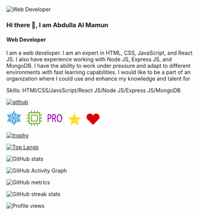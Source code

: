 ![Web Developer](https://media-exp1.licdn.com/dms/image/C4D16AQF3F27MxiQe5Q/profile-displaybackgroundimage-shrink_350_1400/0/1657202069884?e=1666828800&v=beta&t=Yx2gCNxqVwptGCOSQeR6xdAORvGLWwaDuFgOd7gaJtM)
### Hi there 👋, I am Abdulla Al Mamun
#### Web Developer


I am a web developer. I am an expert in HTML, CSS, JavaScript, and React JS. I also have experience working with Node JS, Express JS, and MongoDB. I have the ability to work under pressure and adapt to different environments with fast learning capabilities. I would like to be a part of an organization where I could use and enhance my knowledge and talent for

Skills: HTMl/CSS/JavsScript/React JS/Node JS/Express JS/MongoDB



[<img src='https://cdn.jsdelivr.net/npm/simple-icons@3.0.1/icons/github.svg' alt='github' height='40'>](https://github.com/AbdMamun1999)  

<a href='https://archiveprogram.github.com/'><img src='https://raw.githubusercontent.com/acervenky/animated-github-badges/master/assets/acbadge.gif' width='40' height='40'></a> <a href='https://docs.github.com/en/developers'><img src='https://raw.githubusercontent.com/acervenky/animated-github-badges/master/assets/devbadge.gif' width='40' height='40'></a> <a href='https://github.com/pricing'><img src='https://raw.githubusercontent.com/acervenky/animated-github-badges/master/assets/pro.gif' width='40' height='40'></a> <a href='https://stars.github.com/'><img src='https://raw.githubusercontent.com/acervenky/animated-github-badges/master/assets/starbadge.gif' width='35' height='35'></a> <a href='https://docs.github.com/en/github/supporting-the-open-source-community-with-github-sponsors'><img src='https://raw.githubusercontent.com/acervenky/animated-github-badges/master/assets/sponsorbadge.gif' width='35' height='35'></a> 

[![trophy](https://github-profile-trophy.vercel.app/?username=AbdMamun1999)](https://github.com/ryo-ma/github-profile-trophy)

[![Top Langs](https://github-readme-stats.vercel.app/api/top-langs/?username=AbdMamun1999)](https://github.com/anuraghazra/github-readme-stats)

![GitHub stats](https://github-readme-stats.vercel.app/api?username=AbdMamun1999&show_icons=true&count_private=true)  

![GitHub Activity Graph](https://activity-graph.herokuapp.com/graph?username=AbdMamun1999)  

![GitHub metrics](https://metrics.lecoq.io/AbdMamun1999)  

![GitHub streak stats](https://github-readme-streak-stats.herokuapp.com/?user=AbdMamun1999)  

![Profile views](https://gpvc.arturio.dev/AbdMamun1999)  
